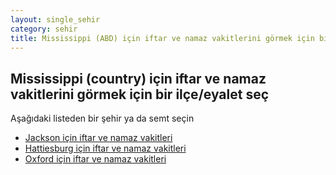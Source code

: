 ```yaml
---
layout: single_sehir
category: sehir
title: Mississippi (ABD) için iftar ve namaz vakitlerini görmek için bir ilçe/eyalet seç
---
```



## Mississippi (country) için iftar ve namaz vakitlerini görmek için bir ilçe/eyalet seç

Aşağıdaki listeden bir şehir ya da semt seçin


* [Jackson için iftar ve namaz vakitleri](/iftar.html?sehir=Mississippi&ulke=ABD&state=Jackson)
* [Hattiesburg için iftar ve namaz vakitleri](/iftar.html?sehir=Mississippi&ulke=ABD&state=Hattiesburg)
* [Oxford için iftar ve namaz vakitleri](/iftar.html?sehir=Mississippi&ulke=ABD&state=Oxford)
